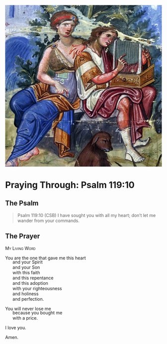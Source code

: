 <img class="intro-right" src="art-paris-psalter.jpg">

<style>
  li {list-style-type: none;}
  p + ul {
    margin-top: -18px;
}
</style>

# Praying Through: Psalm 119:10

## The Psalm

>Psalm 119:10 (CSB) I have sought you with all my heart; don’t let me wander from your commands.

## The Prayer

<div style="font-variant: small-caps;">
My Living Word
</div>

You are the one that gave me this heart
* and your Spirit
* and your Son
* with this faith
* and this repentance
* and this adoption
* with your righteousness
* and holiness
* and perfection.

You will never lose me
* because you bought me
* with a price.

I love you.

Amen.